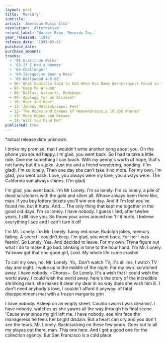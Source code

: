 ```yaml
---
layout: post
title: 'Mercury'
subtitle: 
artist: 'American Music Club'
revolution: 'Alternative'
record_label: 'Warner Bros. Records Inc.'
year_released: '1993'
release_date: '1993-03-01'
purchase_date: 
purchase_amount: 
tracks:
  - '01-Gratitude Walks'
  - '02-If I Had a Hammer'
  - '03-Challenger'
  - '04-I&rsquo;ve Been a Mess'
  - '05-Hollywood 4-5-02'
  - 06-'What Godzilla Said to God When His Name Wasn&rsquo;t Found in the Book of Life'
  - 07-'Keep Me Around'
  - 08-'Dallas, Airports, Bodybags'
  - 09-'Apology for an Accident'
  - 10-'Over and Done'
  - 11-'Johnny Mathis&rsquo; Feet'
  - 12-'The Hopes and Dreams of Heaven&rsquo;s 10,000 Whores'
  - 13-'More Hopes and Dreams'
  - 14-'Will You Find Me?'
published: true
---
```

*actual release date unknown.

I broke my promise, that I wouldn't write another song about you. On the phone you sound happy. I'm glad, you went back. So I had ta take a little ride. Give me something I can touch. With my penny's worth of hope, that's not funny but it's a joke. Just me and a friend wondering, bonding. (I'm glad). I'm so lonely. Then one day she can't take it no more. For my own. I'm glad, you went back. Love, you always were my love, you always were. The California sun always shines. (I'm glad)

I'm glad, you went back. I'm Mr Lonely. I'm so lonely. I'm so lonely. a pile of dead scratchers with the gold and silver all. Whose always been there like, man. if you buy lottery tickets you’ll win one day. And if I'm lost you've found me, but it hurts. And.... The only thing that kept me together in the good old days. I'm so lonely. I have nobody. I guess I lied, after twelve years, I still love you. So throw your arms around me 'til it hurts. I believe everything I see and I can't turn it off

I'm Mr. Lonely. I'm Mr. Lonely. funny red nose, Rudolph jokes, memory failing. A secret I couldn't keep. I'm glad, you went back. For her I was feenin'. So Lonely. Yea. And decided to leave. For my own. Tryna figure out what I do to make it go bad. blinking in time to the hour hand. I'm Mr. Lonely. Ya know got that one good girl, Lord. My whole life came crashin'

To call my own, no. Mr. Lonely. Yo,. Don't watch TV, it's all lies, I watch TV day and night. I woke up in the middle of the night. For my own. scratched away. I have nobody. ~Chorus~. So Lonely. It's a wish that I could wish the world away, I could wish the world away. here's the story of the incredible shrinking man. she makes it clear my dear in no way does she wish him ill. I don't need anybody's love, I couldn't afford it anyway. of fatal disappointment met with a frozen margarita grin

I have nobody. Asleep on an empty sheet. Coulda sworn I was dreamin'. I have nobody. watches as she yawns all the way through his final scene. 'Cause ever since my girl left me. I have nobody. see him face the manageress he feels her bright disdain. But a heart can cry and you don't see the tears. Mr. Lonely. Backtracking on these few years. Goes out to all my playas out there, man. This one here. And I got a good one for the collection agency. But San Francisco is a cold place